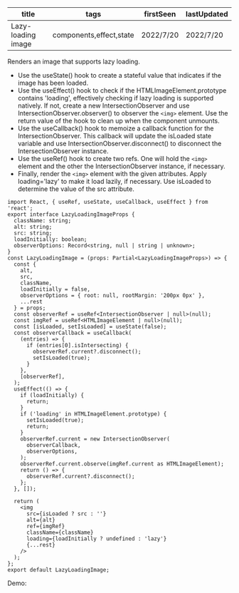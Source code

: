 | title              | tags                    | firstSeen | lastUpdated |
| ------------------ | ----------------------- | --------- | ----------- |
| Lazy-loading image | components,effect,state | 2022/7/20 | 2022/7/20   |

Renders an image that supports lazy loading.

- Use the useState() hook to create a stateful value that indicates if the image has been loaded.
- Use the useEffect() hook to check if the HTMLImageElement.prototype contains 'loading', effectively checking if lazy loading is supported natively. If not, create a new IntersectionObserver and use IntersectionObserver.observer() to observer the `<img>` element. Use the return value of the hook to clean up when the component unmounts.
- Use the useCallback() hook to memoize a callback function for the IntersectionObserver. This callback will update the isLoaded state variable and use IntersectionObserver.disconnect() to disconnect the IntersectionObserver instance.
- Use the useRef() hook to create two refs. One will hold the `<img>` element and the other the IntersectionObserver instance, if necessary.
- Finally, render the `<img>` element with the given attributes. Apply loading='lazy' to make it load lazily, if necessary. Use isLoaded to determine the value of the src attribute.

```tsx | pure
import React, { useRef, useState, useCallback, useEffect } from 'react';
export interface LazyLoadingImageProps {
  className: string;
  alt: string;
  src: string;
  loadInitially: boolean;
  observerOptions: Record<string, null | string | unknown>;
}
const LazyLoadingImage = (props: Partial<LazyLoadingImageProps>) => {
  const {
    alt,
    src,
    className,
    loadInitially = false,
    observerOptions = { root: null, rootMargin: '200px 0px' },
    ...rest
  } = props;
  const observerRef = useRef<IntersectionObserver | null>(null);
  const imgRef = useRef<HTMLImageElement | null>(null);
  const [isLoaded, setIsLoaded] = useState(false);
  const observerCallback = useCallback(
    (entries) => {
      if (entries[0].isIntersecting) {
        observerRef.current?.disconnect();
        setIsLoaded(true);
      }
    },
    [observerRef],
  );
  useEffect(() => {
    if (loadInitially) {
      return;
    }
    if ('loading' in HTMLImageElement.prototype) {
      setIsLoaded(true);
      return;
    }
    observerRef.current = new IntersectionObserver(
      observerCallback,
      observerOptions,
    );
    observerRef.current.observe(imgRef.current as HTMLImageElement);
    return () => {
      observerRef.current?.disconnect();
    };
  }, []);

  return (
    <img
      src={isLoaded ? src : ''}
      alt={alt}
      ref={imgRef}
      className={className}
      loading={loadInitially ? undefined : 'lazy'}
      {...rest}
    />
  );
};
export default LazyLoadingImage;
```

Demo:

<code src="./Demo.tsx"></code>
